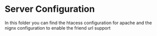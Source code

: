 # Server Configuration 

In this folder you can find the htacess configuration for apache and the nignx configuration to enable the friend url support
